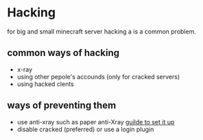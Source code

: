 # Hacking 
for big and small minecraft server hacking a is a common problem. 
## common ways of hacking
* x-ray
* using other pepole's accounds (only for cracked servers)
* using hacked clents
## ways of preventing them 
* use anti-xray such as paper anti-Xray [guilde to set it up](https://docs.papermc.io/paper/anti-xray)
* disable cracked (preferred) or use a login plugin 
